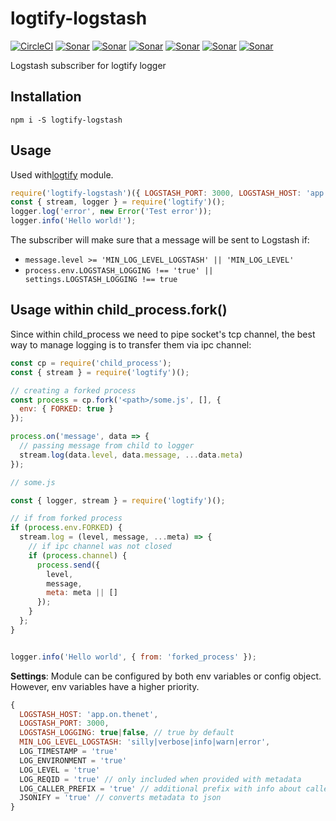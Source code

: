 # logtify-logstash

[![CircleCI](https://circleci.com/gh/dial-once/node-logtify-logstash.svg?style=svg)](https://circleci.com/gh/dial-once/node-logtify-logstash)
[![Sonar](http://proxy.dialonce.net/sonar/api/badges/gate?key=node-logtify-logstash)](http://sonar.dialonce.net/dashboard?id=node-logtify-logstash)
[![Sonar](http://proxy.dialonce.net/sonar/api/badges/measure?key=node-logtify-logstash&metric=ncloc)](http://sonar.dialonce.net/dashboard?id=node-logtify-logstash)
[![Sonar](http://proxy.dialonce.net/sonar/api/badges/measure?key=node-logtify-logstash&metric=coverage)](http://sonar.dialonce.net/dashboard?id=node-logtify-logstash)
[![Sonar](http://proxy.dialonce.net/sonar/api/badges/measure?key=node-logtify-logstash&metric=code_smells)](http://proxy.dialonce.net/sonar/api/badges/measure?key=node-logtify-logstash&metric=coverage)
[![Sonar](http://proxy.dialonce.net/sonar/api/badges/measure?key=node-logtify-logstash&metric=bugs)](http://sonar.dialonce.net/dashboard?id=node-logtify-logstash)
[![Sonar](http://proxy.dialonce.net/sonar/api/badges/measure?key=node-logtify-logstash&metric=sqale_debt_ratio)](http://sonar.dialonce.net/dashboard?id=node-logtify-logstash)

Logstash subscriber for logtify logger

## Installation
```
npm i -S logtify-logstash
```

## Usage
Used with[logtify](https://github.com/dial-once/node-logtify) module.

```js
require('logtify-logstash')({ LOGSTASH_PORT: 3000, LOGSTASH_HOST: 'app.on.thenet' });
const { stream, logger } = require('logtify')();
logger.log('error', new Error('Test error'));
logger.info('Hello world!');
```

The subscriber will make sure that a message will be sent to Logstash if:
* ``message.level >= 'MIN_LOG_LEVEL_LOGSTASH' || 'MIN_LOG_LEVEL'``
* ``process.env.LOGSTASH_LOGGING !== 'true' || settings.LOGSTASH_LOGGING !== true``


## Usage within child_process.fork()
Since within child_process we need to pipe socket's tcp channel, the best way to manage logging is to transfer them via ipc channel:

```js
const cp = require('child_process');
const { stream } = require('logtify')();

// creating a forked process
const process = cp.fork('<path>/some.js', [], {
  env: { FORKED: true }
});

process.on('message', data => {
  // passing message from child to logger
  stream.log(data.level, data.message, ...data.meta)
});

```

```js
// some.js

const { logger, stream } = require('logtify')();

// if from forked process
if (process.env.FORKED) {
  stream.log = (level, message, ...meta) => {
    // if ipc channel was not closed
    if (process.channel) {
      process.send({
        level,
        message,
        meta: meta || []
      });
    }
  };
}


logger.info('Hello world', { from: 'forked_process' });
```

**Settings**:
Module can be configured by both env variables or config object. However, env variables have a higher priority.
```js
{
  LOGSTASH_HOST: 'app.on.thenet',
  LOGSTASH_PORT: 3000,
  LOGSTASH_LOGGING: true|false, // true by default
  MIN_LOG_LEVEL_LOGSTASH: 'silly|verbose|info|warn|error',
  LOG_TIMESTAMP = 'true'
  LOG_ENVIRONMENT = 'true'
  LOG_LEVEL = 'true'
  LOG_REQID = 'true' // only included when provided with metadata
  LOG_CALLER_PREFIX = 'true' // additional prefix with info about caller module/project/function
  JSONIFY = 'true' // converts metadata to json
}
```
